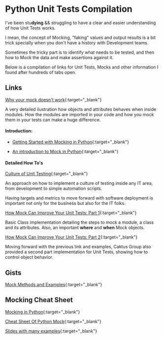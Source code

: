 # Python Unit Tests Compilation

I've been stu**dying** && struggling to have a clear and easier understanding of how Unit Tests works. 

I mean, the concept of Mocking, "faking" values and output results is a bit trick specially when you don't have a history with Development teams. 

Sometimes the tricky part is to identify what needs to be tested, and then how to Mock the data and make assertions against it. 

Below is a compilation of links for Unit Tests, Mocks and other information I found after hundreds of tabs open.

## Links

[Why your mock doesn't work](https://nedbatchelder.com/blog/201908/why_your_mock_doesnt_work.html){:target="_blank"}

A very detailed ilustration how objects and attributes behaves when inside modules. How the modules are imported in your code and how you mock them in your tests can make a huge difference. 

#### Introduction:

* [Getting Started with Mocking in Python](https://semaphoreci.com/community/tutorials/getting-started-with-mocking-in-python){:target="_blank"}

* [An introduction to Mock in Python](https://www.toptal.com/python/an-introduction-to-mocking-in-python){:target="_blank"}

#### Detailed How To's


[Culture of Unit Testing](https://www.caktusgroup.com/blog/2018/01/08/culture-unit-testing/){:target="_blank"}

An approach on how to implement a culture of testing inside any IT area, from development to simple automation scripts. 

Having targets and metrics to move forward with software deployment is important not only for the business but also for the IT folks. 

[How Mock Can Improve Your Unit Tests: Part 1](https://www.caktusgroup.com/blog/2021/03/29/mock-unit-tests-part-1/){:target="_blank"}

Basic Class implementation detailing the steps to mock a module, a class and its attributes. Also, an important __where__ and __when__ Mock objects.

[How Mock Can Improve Your Unit Tests: Part 2](https://www.caktusgroup.com/blog/2021/04/05/mock-improve-unit-tests/){:target="_blank"}

Moving forward with the previous link and examples, Caktus Group also provided a second part implementation for Unit Tests, showing how to control object behavior.

## Gists
[Mock Methods and Examples](https://gist.github.com/Sklavit/d81055d731dbe551466bfcc5f5440475){:target="_blank"}



## Mocking Cheat Sheet

[Mocking in Python](https://www.integralist.co.uk/posts/mocking-in-python/){:target="_blank"}

[Cheat Sheet Of Python Mock](http://www.ines-panker.com/2020/06/01/python-mock.html){:target="_blank"}

[Slides with many examples](https://santexgroup.com/wp-content/uploads/2014/10/mock_python.html){:target="_blank"}